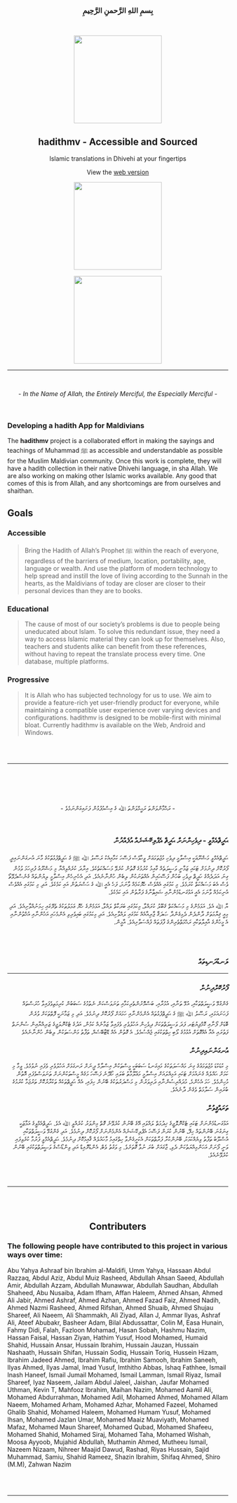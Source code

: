 <h3 align="center"><b>
بِسمِ اللهِ الرَّحمنِ الرَّحِيمِ
</b></h3>
<br>
<p align="center">
<img src="https://hadithmv.github.io/img/logo/NewLogo6.2--NoBack-Opt.svg" width="200">
</p>

<h2 align="center"><b>
hadithmv - Accessible and Sourced
</b></h3>

<p align="center">
Islamic translations in Dhivehi at your fingertips
</p>

<p align="center">
  View the <a href="https://hadithmv.github.io">web version</a>
</p>

<p align="center">
<img src="https://hadithmv.github.io/img/gb/google-play-badge-Opt.svg" width="200px" />
</p>

<p align="center">
<img src="https://hadithmv.github.io/img/wb/windows-badge-Opt.svg" width="200px" />
</p>

<hr>
<br>

<p align="center"><i>
  - In the Name of Allah, the Entirely Merciful, the Especially Merciful -</i>
</p>
<br>

### **Developing a hadith App for Maldivians**

The **hadithmv** project is a collaborated effort in making the sayings and teachings of Muhammad ﷺ as accessible and understandable as possible for the Muslim Maldivian community. Once this work is complete, they will have a hadith collection in their native Dhivehi language, in sha Allah. We are also working on making other Islamic works available. Any good that comes of this is from Allah, and any shortcomings are from ourselves and shaithan.

## Goals

### **Accessible**

> Bring the Hadith of Allah’s Prophet ﷺ within the reach of everyone, regardless of the barriers of medium, location, portability, age, language or wealth. And use the platform of modern technology to help spread and instill the love of living according to the Sunnah in the hearts, as the Maldivians of today are closer are closer to their personal devices than they are to books.

### **Educational**

> The cause of most of our society’s problems is due to people being uneducated about Islam. To solve this redundant issue, they need a way to access Islamic material they can look up for themselves. Also, teachers and students alike can benefit from these references, without having to repeat the translate process every time. One database, multiple platforms.

### **Progressive**

> It is Allah who has subjected technology for us to use. We aim to provide a feature-rich yet user-friendly product for everyone, while maintaining a compatible user experience over varying devices and configurations. hadithmv is designed to be mobile-first with minimal bloat. Currently hadithmv is available on the Web, Android and Windows.

<br /><br />
<hr />
<br />
<!---
## Milestones

<table>

<tbody>

<tr>

<th>Hadith</th>

<th>Progress</th>

</tr>

<tr>

<td>40 Nawawi</td>

<td>Complete</td>

</tr>

<tr>

<td>Sahihain</td>

<td>In Progress</td>

</tr>

</tbody>

</table>
--->

<br> <br>

<div class="dv">

<p align="center">
- ރަޙްމާންވަންތަ ރަޙީމްވަންތަ ﷲ ގެ އިސްމުފުޅުން ފަށައިގަންނަމެވެ -
</p>
<br>

<h3 align="right"><b>
ޙަދީޘްއެމްވީ - ދިވެހިންނަށް ޙަދީޘް އެޕްލިކޭޝަނެއް އުފެއްދުން
</b></h3>

<p align="right" dir="rtl">
ޙަދީޘްއެމްވީ މަޝްރޫޢަކީ އިސްލާމީ ދިވެހި މުޖުތަމަޢަށް ވީހާވެސް ފަސޭހަ ކަމާއިއެކު ރަސޫލު ﷲ ﷺ ގެ ޙަދީޘްފުޅުތަަކުގެ މާނަ އުނގަންނައިދީ ފޯރުކޮށް ދިނުމަށް ޓަކައި ޒަމާނީ ވަސީލަތެއް ގާއިމު ކުރުމުގެ ގޮތުން ކުރެވޭ މަސައްކަތެކެވެ. އިރާދަ ކުރެއްވިއްޔާ މި މަޝްރޫޢު ފުރިހަމަ ވުމުން ގިނަ އަދަދެއްގެ ހަދީޘް ދިވެހި ބަހުން ފަސޭހައިން އެއްތަނަކުން ލިބެން ހުންނާނެއެވެ. އަދި އެހެނިހެން އިސްލާމީ ލިޔުންތައް ގެނެސްދެވޭތޯ ވެސް އެބަ މަސައްކަތް ކުރަމެވެ. މި ކަމުގައި އެއްވެސް ހެޔޮކަމެއް ވާނަމަ، ފަހެ އެއީ ﷲ ގެ ޙަޟްރަތުން އައި ކަމެކެވެ. އަދި މި ކަމުގައި އެއްވެސް އުނިކަމެއް ވާނަމަ އެއީ އަޅުގަނޑުމެންނާއި ޝައިޠާނާގެ ފަރާތުން އައި ކަމެކެވެ.
</p>

<p align="right" dir="rtl">
ޔާ ﷲ އެވެ. އަޅަމެންގެ މި މަސައްކަތް ޤަބޫލު ކުރައްވާ، މިކަމުގައި ބަރަކާތް ލައްވާ، އަޅަމެންގެ ހެޔޮ ޢަމަލުތަކުގެ ތެރޭގައި ހިމަނުއްވާށިއެވެ. އަދި މިއީ ޤިޔާމަތަށް ދާންދެން ދެމިގެންދާ ޞަދަޤާ ޖާރިއާއެއް ކަމުގައި ލައްވާށިއެވެ. އަދި މިކަމުގައި ބައިވެރިވި އެންމެހައި އަޚުންނާއި އުޚްތުންނާއި އެ މީހުންގެ އާއިލާތަކާއި ރަޙްމަތްތެރިންގެ ފާފަތައް ފުއްސަވާށިއެވެ. އާމީން.
</p>

<br /><br />


<h3 align="right"><b>
ލަނޑުދަނޑިތައް
</b></h3>

---

<h3 align="right"><b>
ފޯރުކޮށްދިނުން
</b></h3>

<p align="right" dir="rtl">ގެންގުޅޭ ވަޞީލަތްތަކާއި، އުޅޭ ތަނާއި، އުމުރާއި، ބަސްމޮށުންތެރިކަމާއި ތަނަވަސްކަން ނެތުމުގެ ސަބަބުން ކުރިމަތިވެފައިވާ ހުރަސްތައް ފަހަނައަޅައި، ރަސޫލު ﷲ ﷺ ގެ ޙަދީޘްފުޅުތައް އެންމެންނާއި ހަމައަށް ފޯރުކޮށް ދިނުމެވެ. އަދި މި ޒަމާނަކީ ފޮތްތަކަށް ވުރެން ބޮޑަށް ފޯނާއި ކޮމްޕިޔުޓަރ ފަދަ ވަސީލަތްތަކަށް ދިވެހިން އަހުލުވެރި ވެފައިވާ ޒަމާނެއް ކަމުން، އަދުގެ ޓެކްނޮލަޖީގެ ޒަރިއްޔާއިން ސުންނަތް ފަތުރައި އެއާ އެއްގޮތަށް އުޅުމުގެ ލޯބި ހިތްތަކުގައި ޖެއްސުމެވެ. އެ ގޮތުން އެއް ޑޭޓާބޭސެއް، ތަފާތު މަންސަތަކުން ލިބެން ހުންނާނެއެވެ
</p>

<h3 align="right"><b>
އުނގަންނައިދިނުން
</b></h3>

<p align="right" dir="rtl"> މި ކުޑަކުޑަ މުޖުތަމަޢުގެ ގިނަ މައްސަލަތަކުގެ މައިގަނޑު ސަބަބަކީ މީސްތަކުން އިސްލާމް ދީނަށް ރަނގަޅަށް އަހުލުވެރި ވެފައި ނުވުމެވެ. ވީމާ މި ކަމަށް ޙައްލެއް ގެނައުމަށް ޓަކައި އަމިއްލައަށް އިސްލާމީ މަޢުލޫމާތު ބަލައި ހޯދޭނެ ފަސޭހަ މަގެއް މީސްތަކުންނަށް ތަނަވަސްވެފައި އޮތުން މުހިންމެވެ. ހަމަ އެހެންމެ، މުދައްރިސުންނާއި ދަރިވަރުން މި މަސްދަރުތަކުގެ ބޭނުން ހިފައި، އެއް ޙަދީޘްތަކެއް ތަކުރާރުކޮށް ތަރުޖަމާ ކުރުމުގެ ބުރައިން ސަލާމަތް ވެގެން ދާނެއެވެ.
</p>

<h3 align="right"><b>
ތަރައްޤީވުން
</b></h3>

<p align="right" dir="rtl">އަޅުގަނޑުމެންނަށް ޓަކައި ޓެކްނޮލޮޖީގެ ޚިދުމަތް ލައްވައި އޭގެ ބޭނުން ކުރެވޭނެ ގޮތް މިންވަރު ކުރެއްވީ ﷲ އެވެ. ޙަދީޘްއެމްވީގެ އަމާޒަކީ ގިނަގުނަ ބޭނުންތައް ހިފޭ، ބޭނުން ކުރަން ފަސޭހަ އެޕްލިކޭޝަނެއް އެންމެންނަށް ފޯރުކޮށް ދިނުމެވެ. އަދި ގެންގުޅޭ ވަސީލަތްތަކާއި އުސްލޫބު ތަފާތު ވިޔެއްކަމަކު، ބޭނުންކުރާ ފަރާތްތަކަށް އެކަށީގެންވާ ހިތްގައިމު މާހައުލެއް ޤާއިމުކޮށް ދިނުމެވެ. ޙަދީޘްއެމްވީ ފަރުމާ ކުރެވިފައި ވަނީ ފޯނަށް އަހަންމިއްޔަތުކަން ދެވި، ޖާގައަށް ބުރަ ނުވާ ގޮތަށެވެ. މި ވަގުތު ވެބް، އެންޑުރޮއިޑް އަދި ވިންޑޯސްގެ ވަޞީލަތްތަކުގައި ބޭނުން ކުރެވޭނެއެވެ.
</p>
  
<br /><br />
<hr />
<br /><br />

<!---
<h3 align="right"><b>
ލަނޑުދަނޑިތައް
</b></h3>

<table class="dvTable" align="right"  dir="rtl">

<tbody>

<tr>

<th>ޙަދީޘް</th>

<th>މަސައްކަތް</th>

</tr>

<tr>

<td>40 ނަވަވީ</td>

<td>ނިމިފައި</td>

</tr>

<tr>

<td>ޞަޙީޙައިން</td>

<td>ކުރިއަށް ދަނީ</td>

</tr>

</tbody>

</table>--->

</div>

 <h2 class="en" style="text-align: center">Contributers</h2>

 <h3 class="en">
 The following people have contributed to this project in various ways
 over time:
 </h3>

 <p class="ind en">
 Abu Yahya Ashraaf bin Ibrahim al-Maldifi, Umm Yahya, Hassaan Abdul
 Razzaq, Abdul Aziz, Abdul Muiz Rasheed, Abdullah Ahsan Saeed, Abdullah
 Amir, Abdullah Azzam, Abdullah Munawwar, Abdullah Saudhan, Abdullah
 Shaheed, Abu Nusaiba, Adam Ifham, Affan Haleem, Ahmed Ahsan, Ahmed Ali
 Jabir, Ahmed Ashraf, Ahmed Azhan, Ahmed Fazad Faiz, Ahmed Nadih, Ahmed
 Nazmi Rasheed, Ahmed Rifshan, Ahmed Shuaib, Ahmed Shujau Shareef, Ali
 Naeem, Ali Shammakh, Ali Ziyad, Allan J, Ammar Ilyas, Ashraf Ali, Ateef
 Abubakr, Basheer Adam, Bilal Abdussattar, Colin M, Easa Hunain, Fahmy
 Didi, Falah, Fazloon Mohamad, Hasan Sobah, Hashmu Nazim, Hassan Faisal,
 Hassan Ziyan, Hathim Yusuf, Hood Mohamed, Humaid Shahid, Hussain Ansar,
 Hussain Ibrahim, Hussain Jauzan, Hussain Nashaath, Hussain Shifan,
 Hussain Sodiq, Hussain Toriq, Hussein Hizam, Ibrahim Jadeed Ahmed,
 Ibrahim Rafiu, Ibrahim Samooh, Ibrahim Saneeh, Ilyas Ahmed, Ilyas Jamal,
 Imad Yusuf, Imthitho Abbas, Ishaq Fathhee, Ismail Inash Haneef, Ismail
 Jumail Mohamed, Ismail Lamman, Ismail Riyaz, Ismail Shareef, Iyaz
 Naseem, Jailam Abdul Jaleel, Jaishan, Jaufar Mohamed Uthman, Kevin T,
 Mahfooz Ibrahim, Maihan Nazim, Mohamed Aamil Ali, Mohamed Abdurrahman,
 Mohamed Adil, Mohamed Ahmed, Mohamed Allam Naeem, Mohamed Arham, Mohamed
 Azhar, Mohamed Fazeel, Mohamed Ghalib Shahid, Mohamed Haleem, Mohamed
 Humam Yusuf, Mohamed Ihsan, Mohamed Jazlan Umar, Mohamed Maaiz
 Muaviyath, Mohamed Mafaz, Mohamed Maun Shareef, Mohamed Qubad, Mohamed
 Shafeeu, Mohamed Shahid, Mohamed Siraj, Mohamed Taha, Mohamed Wishah,
 Moosa Ayyoob, Mujahid Abdullah, Muthamin Ahmed, Mutheeu Ismail, Nazeem
 Nizaam, Nihreer Maajid Dawud, Rashad, Riyas Hussain, Sajid Muhammad,
 Samiu, Shahid Rameez, Shazin Ibrahim, Shifaq Ahmed, Shiro (M.M), Zahwan
 Nazim
 </p>

 <br /><br />
 <hr />
 <br /><br />

</div>
